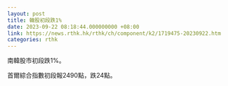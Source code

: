 ```yaml
---
layout: post
title: 韓股初段跌1%
date: 2023-09-22 08:18:44.000000000 +08:00
link: https://news.rthk.hk/rthk/ch/component/k2/1719475-20230922.htm
categories: rthk
---
```


南韓股市初段跌1%。

首爾綜合指數初段報2490點，跌24點。
